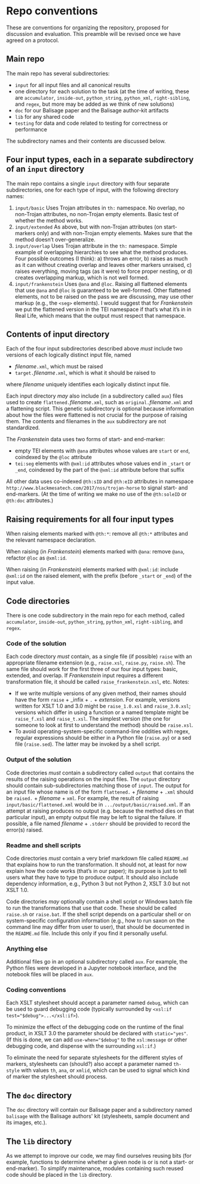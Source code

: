 # Repo conventions

These are conventions for organizing the repository, proposed for discussion and evaluation. This preamble will be revised once we have agreed on a protocol.

## Main repo

The main repo has several subdirectories:

* `input` for all input files and all canonical results
* one directory for each solution to the task (at the time of writing, these are `accumulator`, `inside-out`, `python_string`, `python_xml`, `right-sibling`, and `regex`, but more may be added as we think of new solutions)
* `doc` for our Balisage paper and the Balisage author-kit artifacts
* `lib` for any shared code
* `testing` for data and code related to testing for correctness or performance

The subdirectory names and their contents are discussed below. 

## Four input types, each in a separate subdirectory of an `input` directory

The main repo contains a single `input` directory with four separate subdirectories, one for each type of input, with the following directory names:

1. `input/basic` Uses Trojan attributes in `th:` namespace. No overlap, no non-Trojan attributes, no non-Trojan empty elements. Basic test of whether the method works.
2. `input/extended` As above, but with non-Trojan attributes (on start-markers only) and with non-Trojan empty elements. Makes sure that the method doesn’t over-generalize.
3. `input/overlap` Uses Trojan attribute in the `th:` namespace. Simple example of overlapping hierarchies to see what the method produces. Four possible outcomes (I think): a) throws an error, b) raises as much as it can without creating overlap and leaves other markers unraised, c) raises everything, moving tags (as it were) to force proper nesting, or d) creates overlapping markup, which is not well formed.
4. `input/frankenstein` Uses `@ana` and `@loc`. Raising all flattened elements that use `@ana` and `@loc` is guaranteed to be well-formed. Other flattened elements, not to be raised on the pass we are discussing, may use other markup (e.g., the `<seg>` elements). I would suggest that for _Frankenstein_ we put the flattened version in the TEI namespace if that’s what it’s in in Real Life, which means that the output must respect that namespace.



## Contents of input directory

Each of the four input subdirectories described above _must_ include two versions of each logically distinct input file, named 

* _filename_`.xml`, which must be raised
* `target.`_filename_`.xml`, which is what it should be raised to

where _filename_ uniquely identifies each logically distinct input file.

Each input directory _may_ also include (in a subdirectory called `aux`) files used to create `flattened.`_filename_`.xml`, such as `original.`_filename_`.xml` and a flattening script. This genetic subdirectory is optional because information about how the files were flattened is not crucial for the purpose of raising them. The contents and filenames in the `aux` subdirectory are not standardized.

The _Frankenstein_ data uses two forms of start- and end-marker:

* empty TEI elements with `@ana` attributes whose values are `start` or `end`, coindexed by the `@loc` attribute
* `tei:seg` elements with `@xml:id` attributes whose values end in `_start` or `_end`, coindexed by the part of the `@xml:id` attribute before that suffix

All other data uses co-indexed `@th:sID` and `@th:eID` attributes in namespace `http://www.blackmesatech.com/2017/nss/trojan-horse` to signal start- and end-markers.  (At the time of writing we make no use of the `@th:soleID` or `@th:doc` attributes.)

## Raising requirements for all four input types

When raising elements marked with `@th:*`: remove all `@th:*` attributes and the relevant namespace declaration.

When raising (in _Frankenstein_) elements marked with `@ana`: remove `@ana`, refactor `@loc` as `@xml:id`. 

When raising (in _Frankenstein_) elements marked with `@xml:id`: include `@xml:id` on the raised element, with the prefix (before `_start` or `_end`) of the input value.

## Code directories

There is one code subdirectory in the main repo for each method, called `accumulator`, `inside-out`, `python_string`, `python_xml`, `right-sibling`, and `regex`. 

### Code of the solution

Each code directory _must_ contain, as a single file (if possible) `raise` with an appropriate filename extension (e.g., `raise.xsl`, `raise.py`, `raise.sh`). The same file should work for the first three of our four input types: basic, extended, and overlap. If _Frankenstein_ input requires a different transformation file, it should be called `raise_frankenstein.xsl`, etc. Notes:

* If we write multiple versions of any given method, their names should have the form `raise` + _infix + `.` + _extension_.   For example, versions written for XSLT 1.0 and 3.0 might be `raise_1.0.xsl` and `raise_3.0.xsl`; versions which differ in using a function or a named template might be `raise_f.xsl` and `raise_t.xsl`.  The simplest version (the one for someone to look at first to understand the method) should be `raise.xsl`. 
* To avoid operating-system-specific command-line oddities with regex, regular expressions should be either in a Python file (`raise.py`) or a sed file (`raise.sed`).  The latter may be invoked by a shell script.

### Output of the solution

Code directories _must_ contain a subdirectory called `output` that contains the results of the raising operations on the input files.  The `output` directory should contain sub-subdirectories matching those of `input`.  The output for an input file whose name is of the form `flattened.` + _filename_ + `.xml` should be `raised.` + _filename_ + `xml`. For example, the result of raising `input/basic/flattened.xml` would be in `.../output/basic/raised.xml`. If an attempt at raising produces no output (e.g. because the method dies on that particular input), an empty output file may be left to signal the failure.  If possible, a file named _filename_ + `.stderr` should be provided to record the error(s) raised. 

### Readme and shell scripts

Code directories _must_ contain a very brief markdown file called `README.md` that explains how to run the transformation. It should not, at least for now explain how the code works (that’s in our paper); its purpose is just to tell users what they have to type to produce output. It should also include dependency information, e.g., Python 3 but not Python 2, XSLT 3.0 but not XSLT 1.0.

Code directories _may_ optionally contain a shell script or Windows batch file to run the transformations that use that code. These should be called `raise.sh` or `raise.bat`. If the shell script depends on a particular shell or on system-specific configuration information (e.g., how to run saxon on the command line may differ from user to user), that should be documented in the `README.md` file. Include this only if you find it personally useful.

### Anything else ###

Additional files go in an optional subdirectory called `aux`. For example, the Python files were developed in a Jupyter notebook interface, and the notebook files will be placed in `aux`.

### Coding conventions

Each XSLT stylesheet should accept a parameter named `debug`, which can be used to guard debugging code (typically surrounded by `<xsl:if test="$debug">...</xsl:if>`).

To minimize the effect of the debugging code on the runtime of the final product, in XSLT 3.0 the parameter should be declared with `static="yes"`.  (If this is done, we can add `use-when="$debug"` to the `xsl:message` or other debugging code, and dispense with the surrounding `xsl:if`.)

To eliminate the need for separate stylesheets for the different styles of markers, stylesheets can (should?) also accept a parameter named `th-style` with values `th`, `ana`, or `xmlid`, which can be used to signal which kind of marker the stylesheet should process.  

## The `doc` directory

The `doc` directory will contain our Balisage paper and a subdirectory named `balisage` with the Balisage authors' kit (stylesheets, sample document and its images, etc.).

## The `lib` directory

As we attempt to improve our code, we may find ourselves reusing bits (for example, functions to determine whether a given node is or is not a start- or end-marker).  To simplify maintenance, modules containing such reused code should be placed in the `lib` directory.
